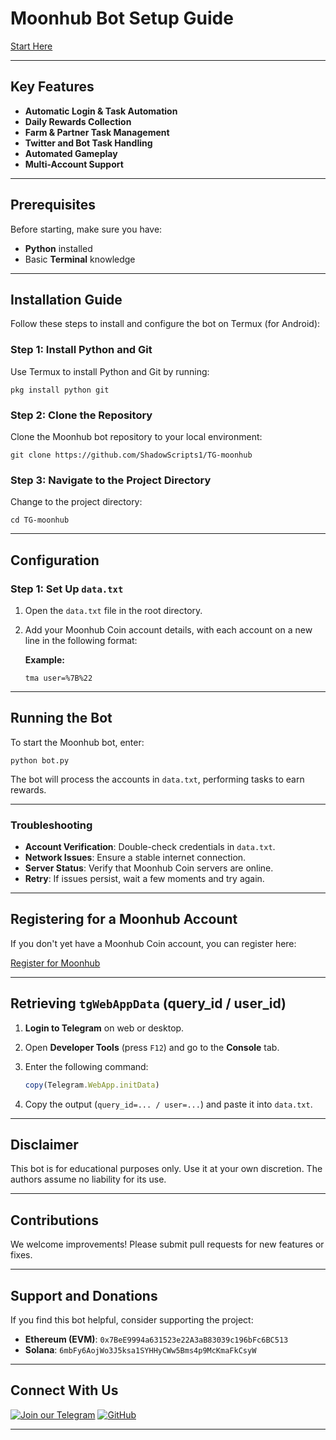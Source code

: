 # Moonhub Bot Setup Guide

[Start Here](https://t.me/MoongateAIBot/moongate?startapp=GioxPki8FWaT0E)

---

## Key Features

- **Automatic Login & Task Automation**
- **Daily Rewards Collection**
- **Farm & Partner Task Management**
- **Twitter and Bot Task Handling**
- **Automated Gameplay**
- **Multi-Account Support**

---

## Prerequisites

Before starting, make sure you have:

- **Python** installed
- Basic **Terminal** knowledge

---

## Installation Guide

Follow these steps to install and configure the bot on Termux (for Android):

### Step 1: Install Python and Git

Use Termux to install Python and Git by running:

```shell
pkg install python git
```

### Step 2: Clone the Repository

Clone the Moonhub bot repository to your local environment:

```shell
git clone https://github.com/ShadowScripts1/TG-moonhub
```

### Step 3: Navigate to the Project Directory

Change to the project directory:

```shell
cd TG-moonhub
```

---

## Configuration

### Step 1: Set Up `data.txt`

1. Open the `data.txt` file in the root directory.
2. Add your Moonhub Coin account details, with each account on a new line in the following format:

   **Example:**
   ```plaintext
   tma user=%7B%22
   ```

---

## Running the Bot

To start the Moonhub bot, enter:

```shell
python bot.py
```

The bot will process the accounts in `data.txt`, performing tasks to earn rewards.

---

### Troubleshooting

- **Account Verification**: Double-check credentials in `data.txt`.
- **Network Issues**: Ensure a stable internet connection.
- **Server Status**: Verify that Moonhub Coin servers are online.
- **Retry**: If issues persist, wait a few moments and try again.

---

## Registering for a Moonhub Account

If you don't yet have a Moonhub Coin account, you can register here:

[Register for Moonhub](https://t.me/MoongateAIBot/moongate?startapp=GioxPki8FWaT0E)

---

## Retrieving `tgWebAppData` (query_id / user_id)

1. **Login to Telegram** on web or desktop.
2. Open **Developer Tools** (press `F12`) and go to the **Console** tab.
3. Enter the following command:

   ```javascript
   copy(Telegram.WebApp.initData)
   ```

4. Copy the output (`query_id=... / user=...`) and paste it into `data.txt`.

---

## Disclaimer

This bot is for educational purposes only. Use it at your own discretion. The authors assume no liability for its use.

---

## Contributions

We welcome improvements! Please submit pull requests for new features or fixes.

---

## Support and Donations

If you find this bot helpful, consider supporting the project:

- **Ethereum (EVM)**: `0x7BeE9994a631523e22A3aB83039c196bFc6BC513`
- **Solana**: `6mbFy6AojWo3J5ksa1SYHHyCWw5Bms4p9McKmaFkCsyW`

---

## Connect With Us

[![Join our Telegram](https://img.shields.io/badge/Telegram-2CA5E0?style=for-the-badge&logo=telegram&logoColor=white)](https://t.me/shadowscripters)
[![GitHub](https://img.shields.io/badge/GitHub-181717?style=for-the-badge&logo=github&logoColor=white)](https://github.com/ShadowScripts1)

---